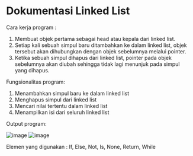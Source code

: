 # Dokumentasi Linked List
Cara kerja program :
1. Membuat objek pertama sebagai head atau kepala dari linked list.  
2. Setiap kali sebuah simpul baru ditambahkan ke dalam linked list, objek tersebut akan dihubungkan dengan objek sebelumnya melalui pointer. 
3. Ketika sebuah simpul dihapus dari linked list, pointer pada objek sebelumnya akan diubah sehingga tidak lagi menunjuk pada simpul yang dihapus.

Fungsionalitas program:
1. Menambahkan simpul baru ke dalam linked list
2. Menghapus simpul dari linked list
3. Mencari nilai tertentu dalam linked list
4. Menampilkan isi dari seluruh linked list

Output program:

![image](https://user-images.githubusercontent.com/126777568/225911573-263e5dd6-4547-4958-8628-db28b7f449b4.png)
![image](https://user-images.githubusercontent.com/126777568/225911906-30029406-367e-40f6-b63e-87fbdcc2889b.png)

Elemen yang digunakan : If, Else, Not, Is, None, Return, While
